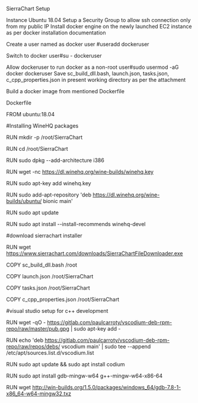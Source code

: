 SierraChart Setup

Instance Ubuntu 18.04
Setup a Security Group to allow ssh connection only from my public IP
Install docker engine on the newly launched EC2 instance as per docker installation documentation

Create a user named as docker user #useradd dockeruser

Switch to docker user#su - dockeruser

Allow dockeruser to run docker as a non-root user#sudo usermod -aG docker dockeruser
Save sc_build_dll.bash, launch.json, tasks.json, c_cpp_properties.json in present working directory as per the attachment


Build a docker image from mentioned Dockerfile

Dockerfile

FROM ubuntu:18.04

#Installing WineHQ packages

RUN mkdir -p /root/SierraChart

RUN cd /root/SierraChart

RUN sudo dpkg --add-architecture i386

RUN wget -nc https://dl.winehq.org/wine-builds/winehq.key

RUN sudo apt-key add winehq.key

RUN sudo add-apt-repository 'deb https://dl.winehq.org/wine-builds/ubuntu/ bionic main'

RUN sudo apt update

RUN sudo apt install --install-recommends winehq-devel

#download sierrachart installer

RUN wget https://www.sierrachart.com/downloads/SierraChartFileDownloader.exe

COPY sc_build_dll.bash /root

COPY launch.json /root/SierraChart

COPY tasks.json /root/SierraChart

COPY c_cpp_properties.json /root/SierraChart

#visual studio setup for c++ development

RUN wget -qO - https://gitlab.com/paulcarroty/vscodium-deb-rpm-repo/raw/master/pub.gpg | sudo apt-key add -

RUN echo 'deb https://gitlab.com/paulcarroty/vscodium-deb-rpm-repo/raw/repos/debs/ vscodium main' | sudo tee --append /etc/apt/sources.list.d/vscodium.list

RUN sudo apt update &amp;&amp; sudo apt install codium

RUN sudo apt install gdb-mingw-w64 g++-mingw-w64-x86-64

RUN wget http://win-builds.org/1.5.0/packages/windows_64/gdb-7.8-1-x86_64-w64-mingw32.txz
